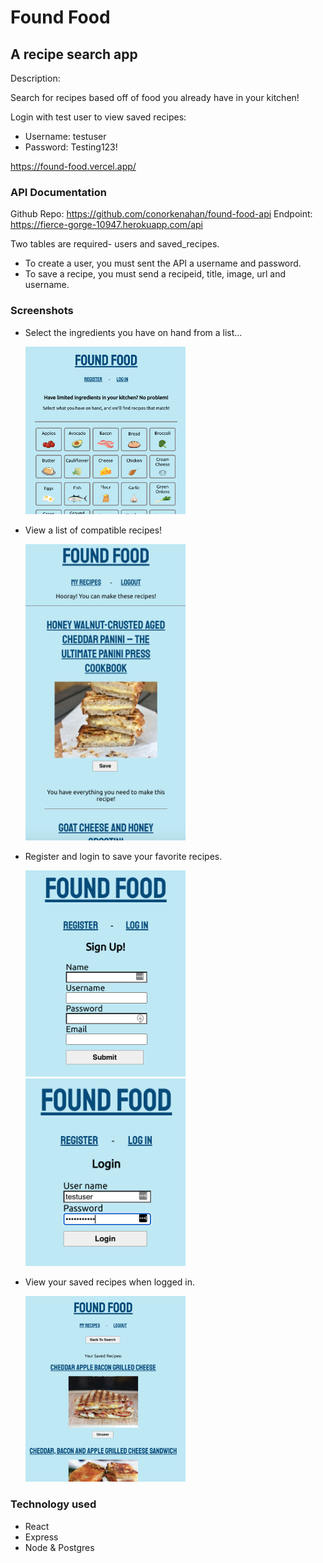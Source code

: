 # Found Food

## A recipe search app

Description:

Search for recipes based off of food you already have in your kitchen!

Login with test user to view saved recipes:

- Username: testuser
- Password: Testing123!

https://found-food.vercel.app/

### API Documentation

Github Repo: https://github.com/conorkenahan/found-food-api
Endpoint: https://fierce-gorge-10947.herokuapp.com/api

Two tables are required- users and saved_recipes.

- To create a user, you must sent the API a username and password.
- To save a recipe, you must send a recipeid, title, image, url and username.

### Screenshots

- Select the ingredients you have on hand from a list...

  <img src="./src/images/screenshots/main.png" width="256">

- View a list of compatible recipes!

  <img src="./src/images/screenshots/results.png" width="256">

- Register and login to save your favorite recipes.

  <img src="./src/images/screenshots/register.png" width="256">
  <img src="./src/images/screenshots/login.png" width="256">

- View your saved recipes when logged in.

  <img src="./src/images/screenshots/saved_recipes.png" width="256">

### Technology used

- React
- Express
- Node & Postgres
